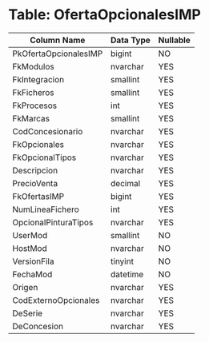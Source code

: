 # Table: OfertaOpcionalesIMP

| Column Name | Data Type | Nullable |
|-------------|-----------|----------|
| PkOfertaOpcionalesIMP | bigint | NO |
| FkModulos | nvarchar | YES |
| FkIntegracion | smallint | YES |
| FkFicheros | smallint | YES |
| FkProcesos | int | YES |
| FkMarcas | smallint | YES |
| CodConcesionario | nvarchar | YES |
| FkOpcionales | nvarchar | YES |
| FkOpcionalTipos | nvarchar | YES |
| Descripcion | nvarchar | YES |
| PrecioVenta | decimal | YES |
| FkOfertasIMP | bigint | YES |
| NumLineaFichero | int | YES |
| OpcionalPinturaTipos | nvarchar | YES |
| UserMod | smallint | NO |
| HostMod | nvarchar | NO |
| VersionFila | tinyint | NO |
| FechaMod | datetime | NO |
| Origen | nvarchar | YES |
| CodExternoOpcionales | nvarchar | YES |
| DeSerie | nvarchar | YES |
| DeConcesion | nvarchar | YES |
